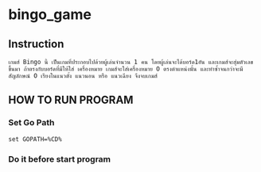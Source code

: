 # bingo_game
## Instruction
    เกมส์ Bingo นี้ เป็นเกมที่ประกอบไปด้วยผู้เล่นจำนวน 1 คน โดยผู้เล่นจะได้บอร์ด1อัน และเกมส์จะสุ่มตัวเลขขึ้นมา ถ้าตรงกับบอร์ดที่มีให้ใส่ เครื่องหมาย เกมส์จะใส่เครื่องหมาย O ตรงตำแหน่งนั้น และทำซ้ำจนกว่าจะมีสัญลักษณ์ O เรียงในแนวตั้ง แนวนอน หรือ แนวเฉียง จึงจบเกมส์


## HOW TO RUN PROGRAM
### Set Go Path
``````
set GOPATH=%CD%
``````

### Do it before start program
``````

``````
